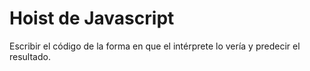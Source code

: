 # Hoist de Javascript

Escribir el código de la forma en que el intérprete lo vería y predecir el resultado.